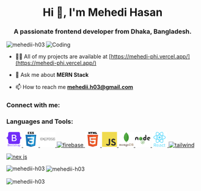 <h1 align="center">Hi 👋, I'm Mehedi Hasan</h1>
<h3 align="center">A passionate frontend developer from Dhaka, Bangladesh.</h3>
<img align="right" alt="Coding" width="400" src="https://cdn.dribbble.com/users/1162077/screenshots/3848914/programmer.gif"/>

<p align="left"> <img src="https://komarev.com/ghpvc/?username=mehedii-h03&label=Profile%20views&color=0e75b6&style=flat" alt="mehedii-h03" /> </p>


- 👨‍💻 All of my projects are available at [https://mehedi-phi.vercel.app/](https://mehedi-phi.vercel.app/)

- 💬 Ask me about **MERN Stack**

- 📫 How to reach me **mehedii.h03@gmail.com**

<h3 align="left">Connect with me:</h3>
<p align="left">
</p>

<h3 align="left">Languages and Tools:</h3>
<p align="left"> <a href="https://getbootstrap.com" target="_blank" rel="noreferrer"> <img src="https://raw.githubusercontent.com/devicons/devicon/master/icons/bootstrap/bootstrap-plain-wordmark.svg" alt="bootstrap" width="40" height="40"/> </a> <a href="https://www.w3schools.com/css/" target="_blank" rel="noreferrer"> <img src="https://raw.githubusercontent.com/devicons/devicon/master/icons/css3/css3-original-wordmark.svg" alt="css3" width="40" height="40"/> </a> <a href="https://expressjs.com" target="_blank" rel="noreferrer"> <img src="https://raw.githubusercontent.com/devicons/devicon/master/icons/express/express-original-wordmark.svg" alt="express" width="40" height="40"/> </a> <a href="https://firebase.google.com/" target="_blank" rel="noreferrer"> <img src="https://www.vectorlogo.zone/logos/firebase/firebase-icon.svg" alt="firebase" width="40" height="40"/> </a> <a href="https://www.w3.org/html/" target="_blank" rel="noreferrer"> <img src="https://raw.githubusercontent.com/devicons/devicon/master/icons/html5/html5-original-wordmark.svg" alt="html5" width="40" height="40"/> </a> <a href="https://developer.mozilla.org/en-US/docs/Web/JavaScript" target="_blank" rel="noreferrer"> <img src="https://raw.githubusercontent.com/devicons/devicon/master/icons/javascript/javascript-original.svg" alt="javascript" width="40" height="40"/> </a> <a href="https://www.mongodb.com/" target="_blank" rel="noreferrer"> <img src="https://raw.githubusercontent.com/devicons/devicon/master/icons/mongodb/mongodb-original-wordmark.svg" alt="mongodb" width="40" height="40"/> </a> <a href="https://nodejs.org" target="_blank" rel="noreferrer"> <img src="https://raw.githubusercontent.com/devicons/devicon/master/icons/nodejs/nodejs-original-wordmark.svg" alt="nodejs" width="40" height="40"/> </a> <a href="https://reactjs.org/" target="_blank" rel="noreferrer"> <img src="https://raw.githubusercontent.com/devicons/devicon/master/icons/react/react-original-wordmark.svg" alt="react" width="40" height="40"/> </a> <a href="https://tailwindcss.com/" target="_blank" rel="noreferrer"> <img src="https://www.vectorlogo.zone/logos/tailwindcss/tailwindcss-icon.svg" alt="tailwind" width="40" height="40"/> </a>

</a> <a href="https://nextjs.org" target="_blank" rel="noreferrer"> <img src="https://testrigor.com/wp-content/uploads/2023/04/nextjs-logo.png" alt="nex js" width="40" height="40"/> </a>
</p>

<p><img align="left" src="https://github-readme-stats.vercel.app/api/top-langs?username=mehedii-h03&show_icons=true&locale=en&layout=compact" alt="mehedii-h03" /></p>

<p>&nbsp;<img align="center" src="https://github-readme-stats.vercel.app/api?username=mehedii-h03&show_icons=true&locale=en" alt="mehedii-h03" /></p>

<p><img align="center" src="https://github-readme-streak-stats.herokuapp.com/?user=mehedii-h03&" alt="mehedii-h03" /></p>
